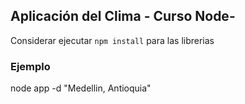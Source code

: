 ## Aplicación del Clima - Curso Node-


Considerar ejecutar ```npm install``` para las librerias


### Ejemplo
node app -d "Medellin, Antioquia"
